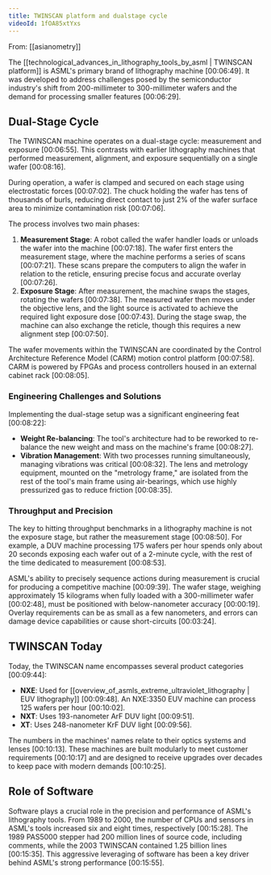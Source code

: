 ```yaml
---
title: TWINSCAN platform and dualstage cycle
videoId: 1fOA85xtYxs
---
```


From: [[asianometry]] <br/> 

The [[technological_advances_in_lithography_tools_by_asml | TWINSCAN platform]] is ASML's primary brand of lithography machine <a class="yt-timestamp" data-t="00:06:49">[00:06:49]</a>. It was developed to address challenges posed by the semiconductor industry's shift from 200-millimeter to 300-millimeter wafers and the demand for processing smaller features <a class="yt-timestamp" data-t="00:06:29">[00:06:29]</a>.

## Dual-Stage Cycle

The TWINSCAN machine operates on a dual-stage cycle: measurement and exposure <a class="yt-timestamp" data-t="00:06:55">[00:06:55]</a>. This contrasts with earlier lithography machines that performed measurement, alignment, and exposure sequentially on a single wafer <a class="yt-timestamp" data-t="00:08:16">[00:08:16]</a>.

During operation, a wafer is clamped and secured on each stage using electrostatic forces <a class="yt-timestamp" data-t="00:07:02">[00:07:02]</a>. The chuck holding the wafer has tens of thousands of burls, reducing direct contact to just 2% of the wafer surface area to minimize contamination risk <a class="yt-timestamp" data-t="00:07:06">[00:07:06]</a>.

The process involves two main phases:
1.  **Measurement Stage**: A robot called the wafer handler loads or unloads the wafer into the machine <a class="yt-timestamp" data-t="00:07:18">[00:07:18]</a>. The wafer first enters the measurement stage, where the machine performs a series of scans <a class="yt-timestamp" data-t="00:07:21">[00:07:21]</a>. These scans prepare the computers to align the wafer in relation to the reticle, ensuring precise focus and accurate overlay <a class="yt-timestamp" data-t="00:07:26">[00:07:26]</a>.
2.  **Exposure Stage**: After measurement, the machine swaps the stages, rotating the wafers <a class="yt-timestamp" data-t="00:07:38">[00:07:38]</a>. The measured wafer then moves under the objective lens, and the light source is activated to achieve the required light exposure dose <a class="yt-timestamp" data-t="00:07:43">[00:07:43]</a>. During the stage swap, the machine can also exchange the reticle, though this requires a new alignment step <a class="yt-timestamp" data-t="00:07:50">[00:07:50]</a>.

The wafer movements within the TWINSCAN are coordinated by the Control Architecture Reference Model (CARM) motion control platform <a class="yt-timestamp" data-t="00:07:58">[00:07:58]</a>. CARM is powered by FPGAs and process controllers housed in an external cabinet rack <a class="yt-timestamp" data-t="00:08:05">[00:08:05]</a>.

### Engineering Challenges and Solutions

Implementing the dual-stage setup was a significant engineering feat <a class="yt-timestamp" data-t="00:08:22">[00:08:22]</a>:
*   **Weight Re-balancing**: The tool's architecture had to be reworked to re-balance the new weight and mass on the machine's frame <a class="yt-timestamp" data-t="00:08:27">[00:08:27]</a>.
*   **Vibration Management**: With two processes running simultaneously, managing vibrations was critical <a class="yt-timestamp" data-t="00:08:32">[00:08:32]</a>. The lens and metrology equipment, mounted on the "metrology frame," are isolated from the rest of the tool's main frame using air-bearings, which use highly pressurized gas to reduce friction <a class="yt-timestamp" data-t="00:08:35">[00:08:35]</a>.

### Throughput and Precision

The key to hitting throughput benchmarks in a lithography machine is not the exposure stage, but rather the measurement stage <a class="yt-timestamp" data-t="00:08:50">[00:08:50]</a>. For example, a DUV machine processing 175 wafers per hour spends only about 20 seconds exposing each wafer out of a 2-minute cycle, with the rest of the time dedicated to measurement <a class="yt-timestamp" data-t="00:08:53">[00:08:53]</a>.

ASML's ability to precisely sequence actions during measurement is crucial for producing a competitive machine <a class="yt-timestamp" data-t="00:09:39">[00:09:39]</a>. The wafer stage, weighing approximately 15 kilograms when fully loaded with a 300-millimeter wafer <a class="yt-timestamp" data-t="00:02:48">[00:02:48]</a>, must be positioned with below-nanometer accuracy <a class="yt-timestamp" data-t="00:00:19">[00:00:19]</a>. Overlay requirements can be as small as a few nanometers, and errors can damage device capabilities or cause short-circuits <a class="yt-timestamp" data-t="00:03:24">[00:03:24]</a>.

## TWINSCAN Today

Today, the TWINSCAN name encompasses several product categories <a class="yt-timestamp" data-t="00:09:44">[00:09:44]</a>:
*   **NXE**: Used for [[overview_of_asmls_extreme_ultraviolet_lithography | EUV lithography]] <a class="yt-timestamp" data-t="00:09:48">[00:09:48]</a>. An NXE:3350 EUV machine can process 125 wafers per hour <a class="yt-timestamp" data-t="00:10:02">[00:10:02]</a>.
*   **NXT**: Uses 193-nanometer ArF DUV light <a class="yt-timestamp" data-t="00:09:51">[00:09:51]</a>.
*   **XT**: Uses 248-nanometer KrF DUV light <a class="yt-timestamp" data-t="00:09:56">[00:09:56]</a>.

The numbers in the machines' names relate to their optics systems and lenses <a class="yt-timestamp" data-t="00:10:13">[00:10:13]</a>. These machines are built modularly to meet customer requirements <a class="yt-timestamp" data-t="00:10:17">[00:10:17]</a> and are designed to receive upgrades over decades to keep pace with modern demands <a class="yt-timestamp" data-t="00:10:25">[00:10:25]</a>.

## Role of Software

Software plays a crucial role in the precision and performance of ASML's lithography tools. From 1989 to 2000, the number of CPUs and sensors in ASML's tools increased six and eight times, respectively <a class="yt-timestamp" data-t="00:15:28">[00:15:28]</a>. The 1989 PAS5000 stepper had 200 million lines of source code, including comments, while the 2003 TWINSCAN contained 1.25 billion lines <a class="yt-timestamp" data-t="00:15:35">[00:15:35]</a>. This aggressive leveraging of software has been a key driver behind ASML's strong performance <a class="yt-timestamp" data-t="00:15:55">[00:15:55]</a>.